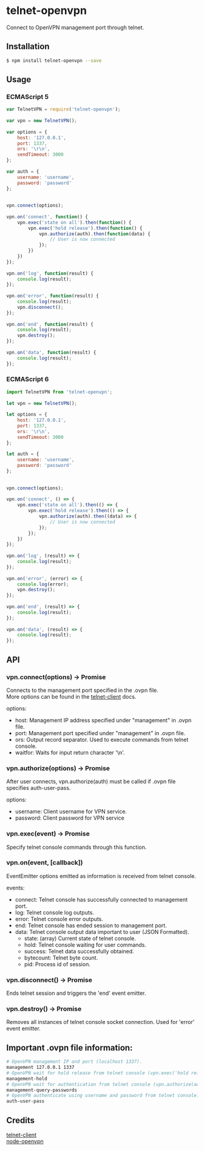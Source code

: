# telnet-openvpn
Connect to OpenVPN management port through telnet. 

  
## Installation
```bash
$ npm install telnet-openvpn --save
```
  
## Usage  
### ECMAScript 5
```js
var TelnetVPN = require('telnet-openvpn');
  
var vpn = new TelnetVPN();
  
var options = {
    host: '127.0.0.1',
    port: 1337,
    ors: '\r\n',
    sendTimeout: 3000
};
  
var auth = {
    username: 'username',
    password: 'password'
};
  
  
vpn.connect(options);
  
vpn.on('connect', function() {
    vpn.exec('state on all').then(function() {
        vpn.exec('hold release').then(function() {
            vpn.authorize(auth).then(function(data) {
                // User is now connected
            });
        })
    })
});
  
vpn.on('log', function(result) {
    console.log(result);
});
  
vpn.on('error', function(result) {
    console.log(result);
    vpn.disconnect();
});
  
vpn.on('end', function(result) {
    console.log(result);
    vpn.destroy();
});
  
vpn.on('data', function(result) {
    console.log(result);
});
```  
  
### ECMAScript 6  
```js
import TelnetVPN from 'telnet-openvpn';
  
let vpn = new TelnetVPN();
  
let options = {
    host: '127.0.0.1',
    port: 1337,
    ors: '\r\n',
    sendTimeout: 3000
};
  
let auth = {
    username: 'username',
    password: 'password'
};
  
  
vpn.connect(options);
  
vpn.on('connect', () => {
    vpn.exec('state on all').then(() => {
        vpn.exec('hold release').then(() => {
            vpn.authorize(auth).then((data) => {
                // User is now connected
            });
        });
    })
});
  
vpn.on('log', (result) => {
    console.log(result);
});
  
vpn.on('error', (error) => {
    console.log(error);
    vpn.destroy();
});
  
vpn.on('end', (result) => {
    console.log(result);
});
  
vpn.on('data', (result) => {
    console.log(result);
});
```  
  
## API  
  
### vpn.connect(options) -> Promise
Connects to the management port specified in the .ovpn file.  
More options can be found in the [telnet-client](https://github.com/mkozjak/node-telnet-client#connectionconnectoptions---promise) docs.  
  
options:  
* host: Management IP address specified under "management" in .ovpn file.  
* port: Management port specified under "management" in .ovpn file.  
* ors: Output record separator. Used to execute commands from telnet console.  
* waitfor: Waits for input return character '\n'.  
  
### vpn.authorize(options) -> Promise  
After user connects, vpn.authorize(auth) must be called if .ovpn file specifies auth-user-pass.  
  
options:  
* username: Client username for VPN service.  
* password: Client password for VPN service  
  
### vpn.exec(event) -> Promise  
Specify telnet console commands through this function.  
  
### vpn.on(event, [callback])  
EventEmitter options emitted as information is received from telnet console.  
  
events:  
* connect: Telnet console has successfully connected to management port. 
* log: Telnet console log outputs. 
* error: Telnet console error outputs.  
* end: Telnet console has ended session to management port.
* data: Telnet console output data important to user (JSON Formatted). 
    * state: (array) Current state of telnet console.  
    * hold: Telnet console waiting for user commands.  
    * success: Telnet data successfully obtained.  
    * bytecount: Telnet byte count.  
    * pid: Process id of session.  
  
### vpn.disconnect() -> Promise  
Ends telnet session and triggers the 'end' event emitter.  
  
### vpn.destroy() -> Promise  
Removes all instances of telnet console socket connection. Used for 'error' event emitter.
  
## Important .ovpn file information:  
```bash
# OpenVPN management IP and port (localhost 1337).
management 127.0.0.1 1337
# OpenVPN wait for hold release from telnet console (vpn.exec('hold release')).
management-hold
# OpenVPN wait for authentication from telnet console (vpn.authorize(auth)).
management-query-passwords
# OpenVPN authenticate using username and password from telnet console.
auth-user-pass
```
  
## Credits  
  [telnet-client](https://github.com/mkozjak/node-telnet-client)  
  [node-openvpn](https://github.com/luigiplr/node-openvpn)